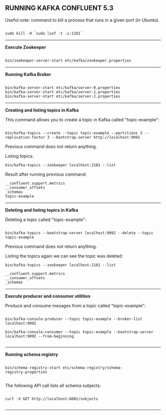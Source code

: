RUNNING KAFKA CONFLUENT 5.3
---------------------------------------------------------------------


Useful note: 
command to kill a process that runs in a given port (in Ubuntu).

```

sudo kill -9 `sudo lsof -t -i:2181`

```

---------------------------------------------------------------------

**Execute Zookeeper**

```

bin/zookeeper-server-start etc/kafka/zookeeper.properties

```

---------------------------------------------------------------------

**Running Kafka Broker**


```

bin/kafka-server-start etc/kafka/server-0.properties
bin/kafka-server-start etc/kafka/server-1.properties
bin/kafka-server-start etc/kafka/server-2.properties

```

---------------------------------------------------------------------

**Creating and listing topics in Kafka**

This command allows you to create a topic in Kafka called "topic-example":

```

bin/kafka-topics --create --topic topic-example --partitions 3 --replication-factor 3 --bootstrap-server http://localhost:9092

```

Previous command does not return anything.

Listing topics:

```
bin/kafka-topics --zookeeper localhost:2181 --list

```

Result after running previous command:

```
__confluent.support.metrics
__consumer_offsets
_schemas
topic-example

```

---------------------------------------------------------------------


**Deleting and listing topics in Kafka**


Deleting a topic called "topic-example":
```

bin/kafka-topics --bootstrap-server localhost:9092 --delete --topic topic-example

```

Previous command does not return anything. 

Listing the topics again we can see the topic was deleted:

```
bin/kafka-topics --zookeeper localhost:2181 --list

__confluent.support.metrics
__consumer_offsets
_schemas

```

---------------------------------------------------------------------

**Execute producer and consumer utilities**

Produce and consume mesages from a topic called "topic-example":

```

bin/kafka-console-producer --topic topic-example --broker-list localhost:9092

bin/kafka-console-consumer --topic topic-example --bootstrap-server localhost:9092 --from-beginning


```

---------------------------------------------------------------------

**Running schema registry**

```

bin/schema-registry-start etc/schema-registry/schema-registry.properties


```

The following API call lists all schema subjects:

```

curl -X GET http://localhost:8081/subjects


```

---------------------------------------------------------------------
